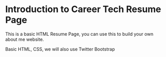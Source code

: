 # Introduction to Career Tech Resume Page

This is a basic HTML Resume Page, you can use this to build your own about me website. 

Basic HTML, CSS, we will also use Twitter Bootstrap
